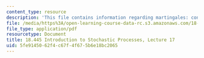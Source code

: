 ```yaml
---
content_type: resource
description: 'This file contains information regarding martingales: convergence.'
file: /media/https%3A/open-learning-course-data-rc.s3.amazonaws.com/18-445-introduction-to-stochastic-processes-spring-2015/5fe9145062f4c67f4f675b6e18bc2065_MIT18_445S15_lecture17.pdf
file_type: application/pdf
resourcetype: Document
title: 18.445 Introduction to Stochastic Processes, Lecture 17
uid: 5fe91450-62f4-c67f-4f67-5b6e18bc2065
---
```

